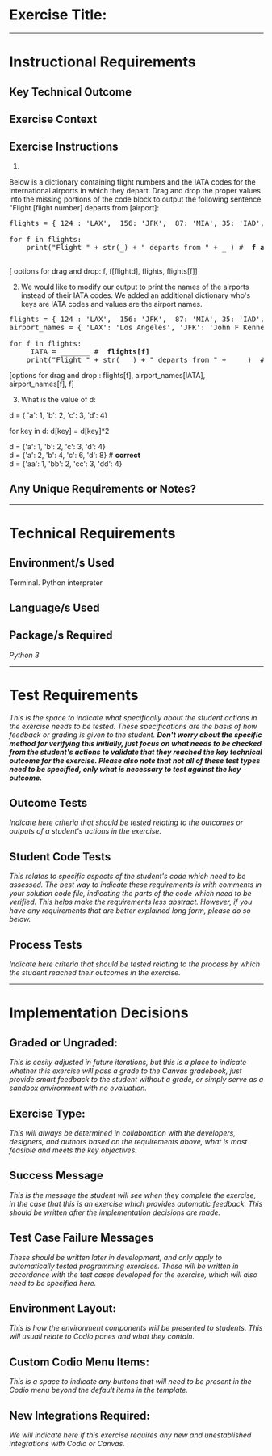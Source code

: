 # Exercise Title:
---
# Instructional Requirements
## Key Technical Outcome

## Exercise Context

## Exercise Instructions

1. 
Below is a dictionary containing flight numbers and the IATA codes for the international airports in which they depart.
Drag and drop the proper values into the missing portions of the code block to output the following sentence "Flight [flight number] departs from [airport]:

<pre>
flights = { 124 : 'LAX',  156: 'JFK',  87: 'MIA', 35: 'IAD', 78: 'HNL' }
 
for f in flights:
 	print("Flight " + str(_) + " departs from " + _ ) # <b> f and flights[f] </b>
 </pre>
 
[ options for drag and drop:  f, f[flightd], flights, flights[f]] 
  
 2. We would like to modify our output to print the names of the airports instead of their IATA codes. We added an additional dictionary who's keys are IATA codes and values are the airport names. 
 

<pre>
flights = { 124 : 'LAX',  156: 'JFK',  87: 'MIA', 35: 'IAD', 78: 'HNL' }
airport_names = { 'LAX': 'Los Angeles', 'JFK': 'John F Kennedy', 'MIA': 'Miami', 'IAD': 'Washington Dulles', 'HNL': 'Daniel K. Inouye'}

for f in flights:
	 IATA = _______ # <b> flights[f] </b>
 	print("Flight " + str( _ ) + " departs from " + ____)  #  <b>f and airport_names[IATA]</b>
</pre>
 	
[options for drag and drop : flights[f], airport_names[IATA], airport_names[f], f]

3. What is the value of d:

d = { 'a': 1, 'b': 2, 'c': 3, 'd': 4}

for key in d:
 d[key] = d[key]*2

d = {'a': 1, 'b': 2, 'c': 3, 'd': 4} <br>
d = {'a': 2, 'b': 4, 'c': 6, 'd': 8} # <b>correct </b> <br>
d = {'aa': 1, 'bb': 2, 'cc': 3, 'dd': 4} <br>




 
## Any Unique Requirements or Notes?

---
# Technical Requirements
<em><strong></strong></em>

## Environment/s Used
Terminal. Python interpreter

## Language/s Used
<em></em>

## Package/s Required
<em>Python 3</em>

---
# Test Requirements
<em>This is the space to indicate what specifically about the student actions in the exercise needs to be tested. These specifications are the basis of how feedback or grading is given to the student. <strong>Don't worry about the specific method for verifying this initially, just focus on what needs to be checked from the student's actions to validate that they reached the key technical outcome for the exercise. Please also note that not all of these test types need to be specified, only what is necessary to test against the key outcome.</strong></em>

## Outcome Tests
<em>Indicate here criteria that should be tested relating to the outcomes or outputs of a student's actions in the exercise.</em>

## Student Code Tests
<em>This relates to specific aspects of the student's code which need to be assessed. The best way to indicate these requirements is with comments in your solution code file, indicating the parts of the code which need to be verified. This helps make the requirements less abstract. However, if you have any requirements that are better explained long form, please do so below.</em>

## Process Tests
<em>Indicate here criteria that should be tested relating to the process by which the student reached their outcomes in the exercise.</em>

---
#  Implementation Decisions

## Graded or Ungraded:
<em>This is easily adjusted in future iterations, but this is a place to indicate whether this exercise will pass a grade to the Canvas gradebook, just provide smart feedback to the student without a grade, or simply serve as a sandbox environment with no evaluation.</em>

## Exercise Type:
<em>This will always be determined in collaboration with the developers, designers, and authors based on the requirements above, what is most feasible and meets the key objectives.</em>

## Success Message
<em>This is the message the student will see when they complete the exercise, in the case that this is an exercise which provides automatic feedback. This should be written after the implementation decisions are made.</em>

## Test Case Failure Messages
<em>These should be written later in development, and only apply to automatically tested programming exercises. These will be written in accordance with the test cases developed for the exercise, which will also need to be specified here.</em>

## Environment Layout:
<em>This is how the environment components will be presented to students. This will usuall relate to Codio panes and what they contain.</em>

## Custom Codio Menu Items:
<em>This is a space to indicate any buttons that will need to be present in the Codio menu beyond the default items in the template.</em>

## New Integrations Required:
<em>We will indicate here if this exercise requires any new and unestablished integrations with Codio or Canvas.</em>
